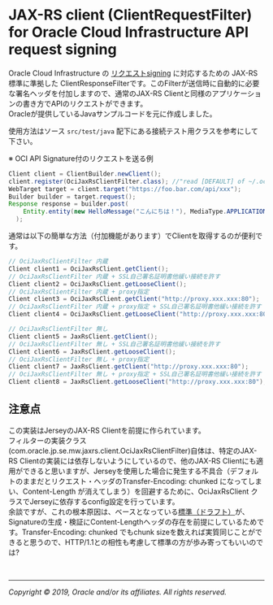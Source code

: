 
# JAX-RS client (ClientRequestFilter) for Oracle Cloud Infrastructure API request signing

Oracle Cloud Infrastructure の [リクエストsigning][request-signing] に対応するための JAX-RS標準に準拠した ClientResponseFilterです。このFilterが送信時に自動的に必要な署名ヘッダを付加しますので、通常のJAX-RS Clientと同様のアプリケーションの書き方でAPIのリクエストができます。  
Oracleが提供しているJavaサンプルコードを元に作成しました。  

使用方法はソース `src/test/java` 配下にある接続テスト用クラスを参考にして下さい。

※ OCI API Signature付のリクエストを送る例

```java
Client client = ClientBuilder.newClient();
client.register(OciJaxRsClientFilter.class); //"read [DEFAULT] of ~/.oci/config"
WebTarget target = client.target("https://foo.bar.com/api/xxx");
Builder builder = target.request();
Response response = builder.post(
    Entity.entity(new HelloMessage("こんにちは！"), MediaType.APPLICATION_JSON_TYPE)
  );
```

通常は以下の簡単な方法（付加機能があります）でClientを取得するのが便利です。

```java
// OciJaxRsClientFilter 内蔵
Client client1 = OciJaxRsClient.getClient();
// OciJaxRsClientFilter 内蔵 + SSL自己署名証明書他緩い接続を許す
Client client2 = OciJaxRsClient.getLooseClient();
// OciJaxRsClientFilter 内蔵 + proxy指定
Client client3 = OciJaxRsClient.getClient("http://proxy.xxx.xxx:80");
// OciJaxRsClientFilter 内蔵 + proxy指定 + SSL自己署名証明書他緩い接続を許す
Client client4 = OciJaxRsClient.getLooseClient("http://proxy.xxx.xxx:80");

// OciJaxRsClientFilter 無し
Client client5 = JaxRsClient.getClient();
// OciJaxRsClientFilter 無し + SSL自己署名証明書他緩い接続を許す
Client client6 = JaxRsClient.getLooseClient();
// OciJaxRsClientFilter 無し + proxy指定
Client client7 = JaxRsClient.getClient("http://proxy.xxx.xxx:80");
// OciJaxRsClientFilter 無し + proxy指定 + SSL自己署名証明書他緩い接続を許す
Client client8 = JaxRsClient.getLooseClient("http://proxy.xxx.xxx:80");
```

## 注意点

この実装はJerseyのJAX-RS Clientを前提に作られています。  
フィルターの実装クラス(com.oracle.jp.se.mw.jaxrs.client.OciJaxRsClientFilter)自体は、特定のJAX-RS Clientの実装には依存しないようにしているので、他のJAX-RS Clientにも適用ができると思いますが、Jerseyを使用した場合に発生する不具合（デフォルトのままだとリクエスト・ヘッダのTransfer-Encoding: chunked になってしまい、Content-Length が消えてしまう）を回避するために、OciJaxRsClient クラスでJerseyに依存するconfig設定を行っています。  
余談ですが、これの根本原因は、ベースとなっている[標準（ドラフト）][draft-cavage-http-signatures-08]が、Signatureの生成・検証にContent-Lengthヘッダの存在を前提にしているためです。Transfer-Encoding: chunked でもchunk sizeを数えれば実質同じことができると思うので、HTTP/1.1との相性も考慮して標準の方が歩み寄ってもいいのでは?

<br/> 

---
*Copyright © 2019, Oracle and/or its affiliates. All rights reserved.*

[request-signing]: https://docs.cloud.oracle.com/iaas/Content/API/Concepts/signingrequests.htm#Java
[draft-cavage-http-signatures-08]: https://tools.ietf.org/html/draft-cavage-http-signatures-08

